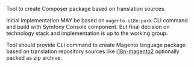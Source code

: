 Tool to create Composer package based on translation sources.

Initial implementation MAY be based on `magento i18n:pack` CLI command and build with Symfony Console component. But final decision on technology stack and implementation is up to the working group.

Tool should provide CLI command to create Magento language package based on translation repository sources like [i18n-magento2](https://github.com/magento-l10n/i18n-magento2) optionally packed as zip archive.